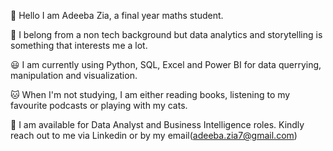 :wave: Hello I am Adeeba Zia, a final year maths student.

:dizzy: I belong from a non tech background but data analytics and storytelling is something that interests me a lot.

:smiley:  I am currently using Python, SQL, Excel and Power BI for data querrying, manipulation and visualization.

:cat: When I'm not studying, I am either reading books, listening to my favourite podcasts or playing with my cats.

:sunflower: I am available for Data Analyst and Business Intelligence roles. Kindly reach out to me via Linkedin or by my email(adeeba.zia7@gmail.com)
